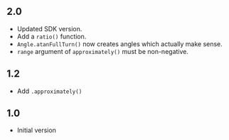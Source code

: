 
## 2.0

- Updated SDK version.
- Add a `ratio()` function.
- `Angle.atanFullTurn()` now creates angles which actually make sense.
- `range` argument of `approximately()` must be non-negative.


## 1.2

- Add `.approximately()`

## 1.0

- Initial version
